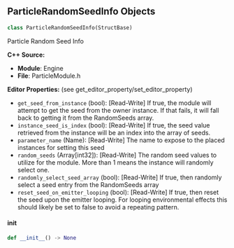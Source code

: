 ## ParticleRandomSeedInfo Objects

```python
class ParticleRandomSeedInfo(StructBase)
```

Particle Random Seed Info

**C++ Source:**

- **Module**: Engine
- **File**: ParticleModule.h

**Editor Properties:** (see get_editor_property/set_editor_property)

- ``get_seed_from_instance`` (bool):  [Read-Write] If true, the module will attempt to get the seed from the owner
  instance. If that fails, it will fall back to getting it from
  the RandomSeeds array.
- ``instance_seed_is_index`` (bool):  [Read-Write] If true, the seed value retrieved from the instance will be an
  index into the array of seeds.
- ``parameter_name`` (Name):  [Read-Write] The name to expose to the placed instances for setting this seed
- ``random_seeds`` (Array[int32]):  [Read-Write] The random seed values to utilize for the module.
  More than 1 means the instance will randomly select one.
- ``randomly_select_seed_array`` (bool):  [Read-Write] If true, then randomly select a seed entry from the RandomSeeds array
- ``reset_seed_on_emitter_looping`` (bool):  [Read-Write] If true, then reset the seed upon the emitter looping.
  For looping environmental effects this should likely be set to false to avoid
  a repeating pattern.

<a id="unreal.ParticleRandomSeedInfo.__init__"></a>

#### __init__

```python
def __init__() -> None
```

<a id="unreal.NaniteSettings"></a>